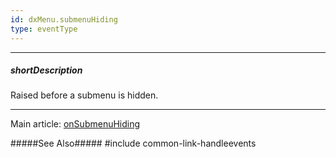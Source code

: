 ```yaml
---
id: dxMenu.submenuHiding
type: eventType
---
```

---
##### shortDescription
Raised before a submenu is hidden.

---
Main article: [onSubmenuHiding](/api-reference/10%20UI%20Widgets/dxMenu/1%20Configuration/onSubmenuHiding.md '/Documentation/ApiReference/UI_Components/dxMenu/Configuration/#onSubmenuHiding')

#####See Also#####
#include common-link-handleevents